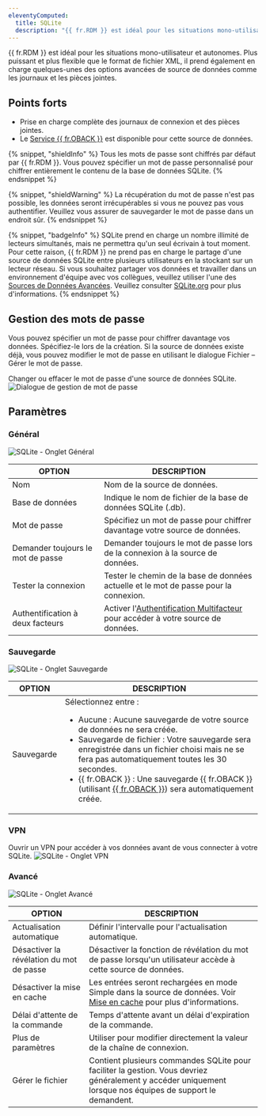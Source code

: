 ```yaml
---
eleventyComputed:
  title: SQLite
  description: "{{ fr.RDM }} est idéal pour les situations mono-utilisateur et autonomes."
---
```

{{ fr.RDM }} est idéal pour les situations mono-utilisateur et autonomes. Plus puissant et plus flexible que le format de fichier XML, il prend également en charge quelques-unes des options avancées de source de données comme les journaux et les pièces jointes.

## Points forts

* Prise en charge complète des journaux de connexion et des pièces jointes.
* Le [Service {{ fr.OBACK }}](/cloud/rdm-online-services/online-backup/) est disponible pour cette source de données.

{% snippet, "shieldInfo" %}
Tous les mots de passe sont chiffrés par défaut par {{ fr.RDM }}. Vous pouvez spécifier un mot de passe personnalisé pour chiffrer entièrement le contenu de la base de données SQLite.
{% endsnippet %}

{% snippet, "shieldWarning" %}
La récupération du mot de passe n'est pas possible, les données seront irrécupérables si vous ne pouvez pas vous authentifier. Veuillez vous assurer de sauvegarder le mot de passe dans un endroit sûr.
{% endsnippet %}

{% snippet, "badgeInfo" %}
SQLite prend en charge un nombre illimité de lecteurs simultanés, mais ne permettra qu'un seul écrivain à tout moment. Pour cette raison, {{ fr.RDM }} ne prend pas en charge le partage d'une source de données SQLite entre plusieurs utilisateurs en la stockant sur un lecteur réseau. Si vous souhaitez partager vos données et travailler dans un environnement d'équipe avec vos collègues, veuillez utiliser l'une des [Sources de Données Avancées](/rdm/windows/data-sources/data-sources-types/advanced-data-sources/). Veuillez consulter [SQLite.org](https://www.sqlite.org/whentouse.html) pour plus d'informations.
{% endsnippet %}

## Gestion des mots de passe

Vous pouvez spécifier un mot de passe pour chiffrer davantage vos données. Spécifiez-le lors de la création. Si la source de données existe déjà, vous pouvez modifier le mot de passe en utilisant le dialogue Fichier – Gérer le mot de passe.

Changer ou effacer le mot de passe d'une source de données SQLite.
![Dialogue de gestion de mot de passe](https://cdnweb.devolutions.net/docs/docs_en_rdm_windows_clip10340.png)

## Paramètres

### Général

![SQLite - Onglet Général](https://cdnweb.devolutions.net/docs/docs_en_rdm_windows_clip11345.png)

| OPTION             | DESCRIPTION |
|--------------------|-------------|
| Nom                | Nom de la source de données.                                         |
| Base de données    | Indique le nom de fichier de la base de données SQLite (.db).             |
| Mot de passe       | Spécifiez un mot de passe pour chiffrer davantage votre source de données.          |
| Demander toujours le mot de passe | Demander toujours le mot de passe lors de la connexion à la source de données. |
| Tester la connexion    | Tester le chemin de la base de données actuelle et le mot de passe pour la connexion.      |
| Authentification à deux facteurs         | Activer l'[Authentification Multifacteur](/rdm/windows/data-sources/multi-factor-authentication/) pour accéder à votre source de données. |

### Sauvegarde

![SQLite - Onglet Sauvegarde](https://cdnweb.devolutions.net/docs/docs_en_rdm_windows_clip10784.png)

| OPTION  | DESCRIPTION |
|---------|-------------|
| Sauvegarde  | Sélectionnez entre : <ul><li>Aucune : Aucune sauvegarde de votre source de données ne sera créée.</li><li>Sauvegarde de fichier : Votre sauvegarde sera enregistrée dans un fichier choisi mais ne se fera pas automatiquement toutes les 30 secondes.</li><li>{{ fr.OBACK }} : Une sauvegarde {{ fr.OBACK }} (utilisant [{{ fr.OBACK }}](/cloud/rdm-online-services/online-backup/)) sera automatiquement créée.</li></ul> |

### VPN

Ouvrir un VPN pour accéder à vos données avant de vous connecter à votre SQLite.
![SQLite - Onglet VPN](https://cdnweb.devolutions.net/docs/docs_en_rdm_windows_RDMWin2254.png)

### Avancé

![SQLite - Onglet Avancé](https://cdnweb.devolutions.net/docs/docs_en_rdm_windows_clip10785.png)

| OPTION              | DESCRIPTION |
|---------------------|-------------|
| Actualisation automatique        | Définir l'intervalle pour l'actualisation automatique.                                    |
| Désactiver la révélation du mot de passe | Désactiver la fonction de révélation du mot de passe lorsqu'un utilisateur accède à cette source de données. |
| Désactiver la mise en cache     | Les entrées seront rechargées en mode Simple dans la source de données. Voir [Mise en cache](/rdm/windows/data-sources/caching/) pour plus d'informations. |
| Délai d'attente de la commande     | Temps d'attente avant un délai d'expiration de la commande.                                         |
| Plus de paramètres       | Utiliser pour modifier directement la valeur de la chaîne de connexion.                            |
| Gérer le fichier         | Contient plusieurs commandes SQLite pour faciliter la gestion. Vous devriez généralement y accéder uniquement lorsque nos équipes de support le demandent. |
